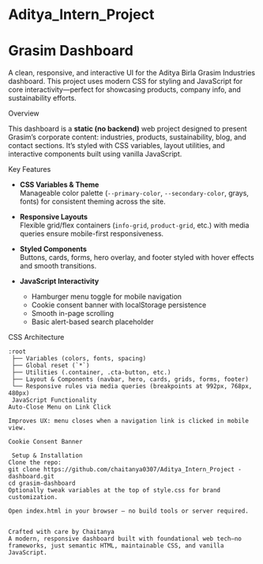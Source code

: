 # Aditya_Intern_Project
# Grasim Dashboard 

A clean, responsive, and interactive UI for the Aditya Birla Grasim Industries dashboard. This project uses modern CSS for styling and JavaScript for core interactivity—perfect for showcasing products, company info, and sustainability efforts.



 Overview

This dashboard is a **static (no backend)** web project designed to present Grasim’s corporate content: industries, products, sustainability, blog, and contact sections. It’s styled with CSS variables, layout utilities, and interactive components built using vanilla JavaScript.


 Key Features

- **CSS Variables & Theme**  
  Manageable color palette (`--primary-color`, `--secondary-color`, grays, fonts) for consistent theming across the site.

- **Responsive Layouts**  
  Flexible grid/flex containers (`info-grid`, `product-grid`, etc.) with media queries ensure mobile-first responsiveness.

- **Styled Components**  
  Buttons, cards, forms, hero overlay, and footer styled with hover effects and smooth transitions.

- **JavaScript Interactivity**  
  - Hamburger menu toggle for mobile navigation  
  - Cookie consent banner with localStorage persistence  
  - Smooth in-page scrolling  
  - Basic alert-based search placeholder  



 CSS Architecture

```text
:root
 ├── Variables (colors, fonts, spacing)
 ├── Global reset (`*`)
 ├── Utilities (.container, .cta-button, etc.)
 ├── Layout & Components (navbar, hero, cards, grids, forms, footer)
 └── Responsive rules via media queries (breakpoints at 992px, 768px, 480px)
 JavaScript Functionality
Auto-Close Menu on Link Click

Improves UX: menu closes when a navigation link is clicked in mobile view.

Cookie Consent Banner

 Setup & Installation
Clone the repo:
git clone https://github.com/chaitanya0307/Aditya_Intern_Project -dashboard.git
cd grasim-dashboard
Optionally tweak variables at the top of style.css for brand customization.

Open index.html in your browser — no build tools or server required.


Crafted with care by Chaitanya
A modern, responsive dashboard built with foundational web tech—no frameworks, just semantic HTML, maintainable CSS, and vanilla JavaScript.
